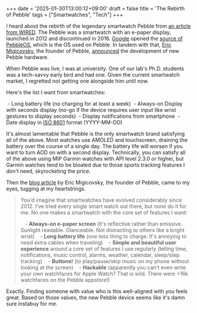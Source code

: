 +++
date = '2025-01-30T13:00:12+09:00'
draft = false
title = 'The Rebirth of Pebble'
tags = ["Smartwatches", "Tech"]
+++

I heard about the rebirth of the legendary smartwatch Pebble from [an article from WIRED](https://www.wired.com/story/pebble-founder-wants-to-relaunch-the-e-paper-smartwatch/). The Pebble was a smartwatch with an e-paper display, launched in 2012 and discontinued in 2016. [Google](https://opensource.googleblog.com/2025/01/see-code-that-powered-pebble-smartwatches.html) opened the [source of PebbleOS](https://github.com/google/pebble), which is the OS used on Pebble. In tandem with that, [Eric Migicovsky](https://twitter.com/ericmigi), the founder of Pebble, [announced](https://repebble.com/) the development of new Pebble hardware.

When Pebble was live, I was at university. One of our lab's Ph.D. students was a tech-savvy early bird and had one. Given the current smartwatch market, I regretted not getting one alongside him until now.

Here's the list I want from smartwatches:

 - Long battery life (no charging for at least a week)
 - Always-on Display with seconds display (no-go if the device requires user input like wrist gestures to display seconds)
 - Display notifications from smartphone
 - Date display in [ISO 8601](https://en.wikipedia.org/wiki/ISO_8601) format (YYYY-MM-DD)

It's almost lamentable that Pebble is the only smartwatch brand satisfying all of the above. Most watches use AMOLED and touchscreen, draining the battery over the course of a single day. The battery life will worsen if you want to turn AOD on with a second display. Technically, you can satisfy all of the above using MIP Garmin watches with API level 2.3.0 or higher, but Garmin watches tend to be bloated due to those sports tracking features I don't need, skyrocketing the price.

Then the [blog article](https://ericmigi.com/blog/why-were-bringing-pebble-back) by Eric Migicovsky, the founder of Pebble, came to my eyes, tugging at my heartstrings.

> You'd imagine that smartwatches have evolved considerably since 2012. I've tried every single smart watch out there, but none do it for me. No one makes a smartwatch with the core set of features I want:
>
>    - **Always-on e-paper screen** (it's reflective rather than emissive. Sunlight readable. Glanceable. Not distracting to others like a bright wrist)
>    - **Long battery life** (one less thing to charge. It's annoying to need extra cables when traveling)
>    - **Simple and beautiful user experience** around a core set of features I use regularly (telling time, notifications, music control, alarms, weather, calendar, sleep/step tracking)
>    - **Buttons!** (to play/pause/skip music on my phone without looking at the screen)
>    - **Hackable** (apparently you can't even write your own watchfaces for Apple Watch? That is wild. There were >16k watchfaces on the Pebble appstore!)

Exactly. Finding someone with value who is this well-aligned with you feels great. Based on those values, the new Pebble device seems like it's damn sure instabuy for me.